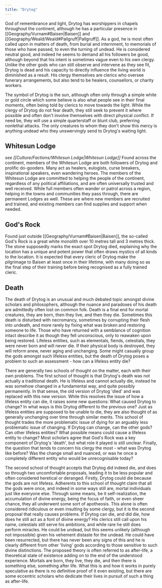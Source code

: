 ```yaml
---
title: "Drytog"
---
```

God of remembrance and light, Drytog has worshippers in chapels throughout the continent, although he has a particular presence in [[Geography/Vurnam#Baisen|Baisen]] and [[Geography/Weald/Weald#Pallgruff|Pallgruff]]. As a god, he is most often called upon in matters of death, from burial and internment, to memorials of those who have passed, to even the turning of undead. He is considered neutral good, and indeed he seems to demand all his followers be good, although beyond that his intent is sometimes vague even to his own clergy. Unlike the other gods who can still observe and intervene as they see fit, Drytog is dead and his capacity to directly influence the living world is diminished as a result. His clergy themselves are clerics who oversee funerary arrangements, but also tend to be healers, counsellors, or charity workers.

The symbol of Drytog is the sun, although often only through a simple white or gold circle which some believe is also what people see in their final moments, often being told by clerics to move towards the light. While the clergy of Drytog do not fear death, they still seek to prevent it where possible and often don't involve themselves with direct physical conflict. If need be, they will use a simple quarterstaff or blunt club, preferring nonlethal attacks. The only creatures to whom they don't show this mercy is anything undead who they unswervingly send to Drytog's waiting light.

## Whitesun Lodge
*see [[Culture/Factions/Whitesun Lodge|Whitesun Lodge]]*
Found across the continent, members of the Whitesun Lodge are both followers of Drytog and prolific do-gooders. Many act as healers, eulogists, curse breakers, inspirational speakers, even wandering heroes. The members of the Whitesun Lodge are committed to helping the people of the continent, regardless of any political affiliations, and are often universally trusted and well received. While full members often wander or patrol across a region, helping in the towns and communities they pass through, there are permanent Lodges as well. These are where new members are recruited and trained, and existing members can find supplies and support when needed.
## God's Rock
Found just outside [[Geography/Vurnam#Baisen|Baisen]], the so-called God's Rock is a great white monolith over 10 metres tall and 3 metres thick. The stone supposedly marks the exact spot Drytog died, explaining why the location has a unique and potent power that often draws mystics of all kinds to the location. It is expected that every cleric of Drytog make the pilgrimage to Baisen at least once in their lifetime, with many doing so as the final step of their training before being recognised as a fully trained cleric.
## Death
The death of Drytog is an unusual and much debated topic amongst divine scholars and philosophers, although the nuance and paradoxes of his death are admittedly often lost on common folk. Death is a final end for mortal creatures, they are born, then they live, and then they die. Sometimes this death is disturbed with necromancy, sometimes by corrupting their flesh into undeath, and more rarely by fixing what was broken and restoring someone to life. Those who have returned with a semblance of cognition intact describe it as though they fell unconscious, only to reawaken upon being restored. Lifeless entities, such as elementals, fiends, celestials, they were never born and will never die. If their physical body is destroyed, they will reform anew, never aging and unchanging. Some might casually group the gods amongst such lifeless entities, but the death of Drytog poses a problem to such an assessment - how can a lifeless entity die?

There are generally two schools of thought on the matter, each with their own problems. The first school of thought is that Drytog's death was not actually a traditional death. He is lifeless and cannot actually die, instead he was somehow changed in a fundamental way, and quite possibly permanently. In that sense, the old version of Drytog 'died' and was replaced with this new version. While this resolves the issue of how a lifeless entity can die, it raises some new questions: What caused Drytog to change? In what ways is this Drytog different to the previous one? Just as lifeless entities are supposed to be unable to die, they are also thought of as generally unchanging over time through similar merits. This school of thought trades the more problematic issue of dying for an arguably less problematic issue of changing. If Drytog can change, can the other gods? Can other lifeless entities? What possible means could cause a lifeless entity to change? Most scholars agree that God's Rock was a key component of Drytog's 'death', but what role it played is still unclear. Finally, the question that tends to concern his clergy the most - what was Drytog like before? Was the change small and nuanced, or was he once a completely different entity who would be unrecognisable today?

The second school of thought accepts that Drytog did indeed die, and does so through two uncomfortable proposals, leading it to be less popular and often considered heretical or deranged. Firstly, Drytog could die because the gods are not lifeless. Adherents to this school of thought claim that all the gods were once, and indeed in some ways still are, mortal individuals just like everyone else. Through some means, be it self-realization, the accumulation of divine energy, being the focus of faith, or even sheer chance, they all underwent some sort of apotheosis. This alone is often considered ridiculous or even insulting by some clergy, but it is the second proposal that really causes problems. If Drytog can die, and did die, how does he still act as a font of divine energy? His clerics still call upon his name, celestials still serve his ambitions, and while rare he still does perform miracles. He could be undead, but this seems unlikely (although not impossible) given his vehement distaste for the undead. He could have been resurrected, but there has never been any signs of this and he is clearly different from other 'living' gods according to those sensitive to such divine distinctions. The proposed theory is often referred to as after-life, a theoretical state of existence adding on to the end of the understood experience. Mortals are born, they live, they die, and then there is something else, something after life. What this is and how it works in purely speculative as there is no definitive proof of it even existing, but there are some eccentric scholars who dedicate their lives in pursuit of such a thing as after-life.